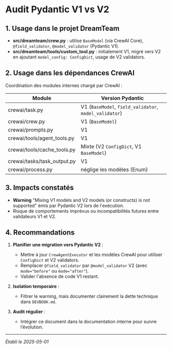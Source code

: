 # Audit Pydantic V1 vs V2

## 1. Usage dans le projet DreamTeam

- **src/dreamteam/crew.py** : utilise `BaseModel` (via CrewAI Core), `@field_validator`, `@model_validator` (Pydantic V1).
- **src/dreamteam/tools/custom_tool.py** : initialement V1, migré vers V2 en ajoutant `model_config: ConfigDict`, usage de V2 validators.

## 2. Usage dans les dépendances CrewAI

Coordination des modules internes chargé par CrewAI :

| Module                                                         | Version Pydantic                   |
|----------------------------------------------------------------|------------------------------------|
| crewai/task.py                                                 | V1 (`BaseModel`, `field_validator`, `model_validator`) |
| crewai/crew.py                                                 | V1 (`BaseModel`)                   |
| crewai/prompts.py                                              | V1                                 |
| crewai/tools/agent_tools.py                                    | V1                                 |
| crewai/tools/cache_tools.py                                    | Mixte (V2 `ConfigDict`, V1 `BaseModel`) |
| crewai/tasks/task_output.py                                    | V1                                 |
| crewai/process.py                                              | néglige les modèles (Enum)         |

## 3. Impacts constatés

- **Warning** "Mixing V1 models and V2 models (or constructs) is not supported" émis par Pydantic V2 lors de l'exécution.
- Risque de comportements imprévus ou incompatibilités futures entre validateurs V1 et V2.

## 4. Recommandations

1. **Planifier une migration vers Pydantic V2** :
   - Mettre à jour `CrewAgentExecutor` et les modèles CrewAI pour utiliser `ConfigDict` et V2 validators.
   - Remplacer `@field_validator` par `@model_validator` V2 (avec `mode="before"` ou `mode="after"`).
   - Valider l'absence de code V1 restant.

2. **Isolation temporaire** :
   - Filtrer le warning, mais documenter clairement la dette technique dans `DEVBOOK.md`.

3. **Audit régulier** :
   - Intégrer ce document dans la documentation interne pour suivre l’évolution.

---
*Établi le 2025-05-01*
